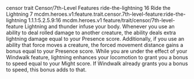<ability>
  <metadata>
    <class>censor</class>
    <feature_type>trait</feature_type>
    <file_dpath>Censor/7th-Level Features</file_dpath>
    <item_id>ride-the-lightning</item_id>
    <item_index>16</item_index>
    <item_name>Ride the Lightning</item_name>
    <level>7</level>
    <scc>mcdm.heroes.v1:feature.trait.censor.7th-level-feature:ride-the-lightning</scc>
    <scdc>1.1.1:5.2.5.9:16</scdc>
    <source>mcdm.heroes.v1</source>
    <type>feature/trait/censor/7th-level-feature</type>
  </metadata>
  <effects>
    <effect type="mundane">Lightning and thunder infuse your body. Whenever you use an ability to deal rolled damage to another creature, the ability deals extra lightning damage equal to your Presence score. Additionally, if you use an ability that force moves a creature, the forced movement distance gains a bonus equal to your Presence score. While you are under the effect of your Windwalk feature, lightning enhances your locomotion to grant you a bonus to speed equal to your Might score. If Windwalk already grants you a bonus to speed, this bonus adds to that.</effect>
  </effects>
</ability>

